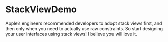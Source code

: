 # StackViewDemo
Apple’s engineers recommended developers to adopt stack views first, and then only when you need to actually use raw constraints. So start designing your user interfaces using stack views! I believe you will love it.
